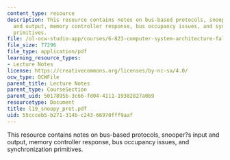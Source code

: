 ```yaml
---
content_type: resource
description: This resource contains notes on bus-based protocols, snooper?s input
  and output, memory controller response, bus occupancy issues, and synchronization
  primitives.
file: /ol-ocw-studio-app/courses/6-823-computer-system-architecture-fall-2005/55ccceb5b271314bc24366970fff9aaf_l19_snoopy_prot.pdf
file_size: 77296
file_type: application/pdf
learning_resource_types:
- Lecture Notes
license: https://creativecommons.org/licenses/by-nc-sa/4.0/
ocw_type: OCWFile
parent_title: Lecture Notes
parent_type: CourseSection
parent_uid: 5017895b-3c66-fd04-4111-19382827a0b9
resourcetype: Document
title: l19_snoopy_prot.pdf
uid: 55ccceb5-b271-314b-c243-66970fff9aaf
---
```

This resource contains notes on bus-based protocols, snooper?s input and output, memory controller response, bus occupancy issues, and synchronization primitives.